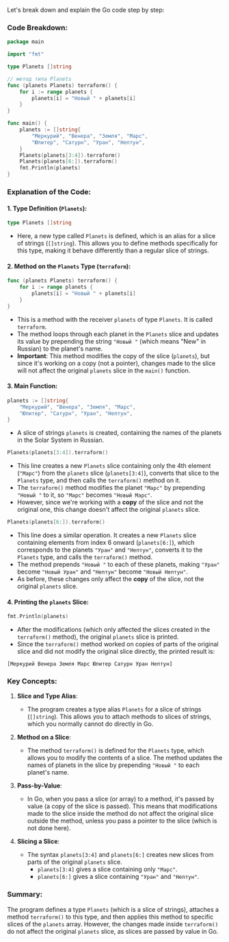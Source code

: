 Let's break down and explain the Go code step by step:

### Code Breakdown:

```go
package main

import "fmt"

type Planets []string

// метод типа Planets
func (planets Planets) terraform() {
	for i := range planets {
		planets[i] = "Новый " + planets[i]
	}
}

func main() {
	planets := []string{
		"Меркурий", "Венера", "Земля", "Марс",
		"Юпитер", "Сатурн", "Уран", "Нептун",
	}
	Planets(planets[3:4]).terraform()
	Planets(planets[6:]).terraform()
	fmt.Println(planets)
}
```

### Explanation of the Code:

#### 1. **Type Definition (`Planets`)**:
```go
type Planets []string
```
- Here, a new type called `Planets` is defined, which is an alias for a slice of strings (`[]string`). This allows you to define methods specifically for this type, making it behave differently than a regular slice of strings.

#### 2. **Method on the `Planets` Type (`terraform`)**:
```go
func (planets Planets) terraform() {
	for i := range planets {
		planets[i] = "Новый " + planets[i]
	}
}
```
- This is a method with the receiver `planets` of type `Planets`. It is called `terraform`.
- The method loops through each planet in the `Planets` slice and updates its value by prepending the string `"Новый "` (which means "New" in Russian) to the planet's name.
- **Important**: This method modifies the copy of the slice (`planets`), but since it's working on a copy (not a pointer), changes made to the slice will not affect the original `planets` slice in the `main()` function.

#### 3. **Main Function**:

```go
planets := []string{
	"Меркурий", "Венера", "Земля", "Марс",
	"Юпитер", "Сатурн", "Уран", "Нептун",
}
```
- A slice of strings `planets` is created, containing the names of the planets in the Solar System in Russian.

```go
Planets(planets[3:4]).terraform()
```
- This line creates a new `Planets` slice containing only the 4th element (`"Марс"`) from the `planets` slice (`planets[3:4]`), converts that slice to the `Planets` type, and then calls the `terraform()` method on it.
- The `terraform()` method modifies the planet `"Марс"` by prepending `"Новый "` to it, so `"Марс"` becomes `"Новый Марс"`.
- However, since we're working with a **copy** of the slice and not the original one, this change doesn't affect the original `planets` slice.

```go
Planets(planets[6:]).terraform()
```
- This line does a similar operation. It creates a new `Planets` slice containing elements from index 6 onward (`planets[6:]`), which corresponds to the planets `"Уран"` and `"Нептун"`, converts it to the `Planets` type, and calls the `terraform()` method.
- The method prepends `"Новый "` to each of these planets, making `"Уран"` become `"Новый Уран"` and `"Нептун"` become `"Новый Нептун"`.
- As before, these changes only affect the **copy** of the slice, not the original `planets` slice.

#### 4. **Printing the `planets` Slice**:
```go
fmt.Println(planets)
```
- After the modifications (which only affected the slices created in the `terraform()` method), the original `planets` slice is printed.
- Since the `terraform()` method worked on copies of parts of the original slice and did not modify the original slice directly, the printed result is:
```
[Меркурий Венера Земля Марс Юпитер Сатурн Уран Нептун]
```

### Key Concepts:

1. **Slice and Type Alias**: 
   - The program creates a type alias `Planets` for a slice of strings (`[]string`). This allows you to attach methods to slices of strings, which you normally cannot do directly in Go.

2. **Method on a Slice**:
   - The method `terraform()` is defined for the `Planets` type, which allows you to modify the contents of a slice. The method updates the names of planets in the slice by prepending `"Новый "` to each planet's name.

3. **Pass-by-Value**:
   - In Go, when you pass a slice (or array) to a method, it's passed by value (a copy of the slice is passed). This means that modifications made to the slice inside the method do not affect the original slice outside the method, unless you pass a pointer to the slice (which is not done here).

4. **Slicing a Slice**:
   - The syntax `planets[3:4]` and `planets[6:]` creates new slices from parts of the original `planets` slice.
     - `planets[3:4]` gives a slice containing only `"Марс"`.
     - `planets[6:]` gives a slice containing `"Уран"` and `"Нептун"`.

### Summary:
The program defines a type `Planets` (which is a slice of strings), attaches a method `terraform()` to this type, and then applies this method to specific slices of the `planets` array. However, the changes made inside `terraform()` do not affect the original `planets` slice, as slices are passed by value in Go.